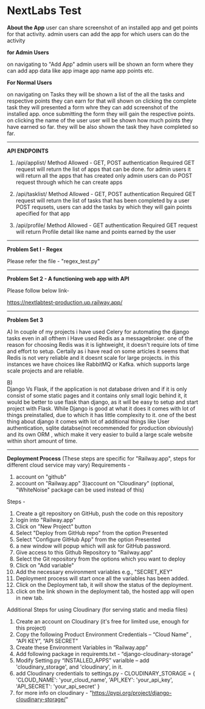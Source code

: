 # NextLabs Test

**About the App**
user can share screenshot of an installed app and get points for that activity.
admin users can add the app for which users can do the activity


**for Admin Users**

on navigating to "Add App" admin users will be shown an form where they can add app data like app image app name app points etc.

**For Normal Users**

on navigating on Tasks they will be shown a list of the all the tasks and respective points they can earn for that will shown 
on  clicking the complete task they will presented a form whre they can add screenshot of the installed app.
once submitting the form they will gain the respective points.
on clicking the name of the user user will be shown how much points they have earned so far. 
they will be also shown the task they have completed so far.

-----------------------------

**API ENDPOINTS**

1)   /api/applist/
Method Allowed - GET, POST
authentication Required
GET request will return the list of apps that can be done.
for admin users it will return all the apps that has created
only admin users can do POST request through which he can create apps

2) /api/tasklist/
Method Allowed - GET, POST
authentication Required
GET request will return the list of tasks that has been completed by a user
POST requsets, users can add the tasks by which they will gain points apecified for that app

3) /api/profile/
Method Allowed - GET
authentication Required
GET request will return Profile detail like name and points earned by the user

-----------------------------


**Problem Set I - Regex**

Please refer the file -  "regex_test.py"

-----------------------------

**Problem Set 2 - A functioning web app with API**

Please follow below link-

https://nextlabtest-production.up.railway.app/

-----------------------------

**Problem Set 3**

A)
In couple of my projects i have used Celery for automating the django tasks even in all ofthem i Have used Redis as a messagebroker. one of the reason for choosing Redis was it is lightweight, it doesn't require lots of time and effort to setup. Certaily as i have read on some articles it seems that Redis is not very reliable and it doesnt scale for large projects. in this instances we have choices like RabbitMQ or Kafka. which supports large scale projects and are reliable.


B)  
Django Vs Flask, 
if the application is not database driven and if it is only consist of some static pages and it contains only small logic behind it, it would be better to use flask than django, as it will be easy to setup and start project with Flask. 
While Django is good at what it does it comes with lot of things preinstalled, due to which it has little complexity to it. 
one of the best thing about django it comes with lot of additional things like User authentication,  sqlite databse(not recommended for production obviously) and its own ORM , which make it very easier to build a large scale website within short amount of time.

-----------------------------



**Deployment Process**
(These steps are specific for "Railway.app", steps for different cloud service may vary)
Requirements - 
1) account on "github"
2) account on "Railway.app"
3)account on "Cloudinary" (optional, "WhiteNoise" package can be used instead of this)


Steps - 
1)	Create a git repository on GitHub, push the code on this repository
2)	login into "Railway.app"
3)	 Click on "New Project" button
4)	Select "Deploy from GitHub repo" from the option Presented
5)	Select "Configure GitHub App" from the option Presented
6)	a new window will popup which will ask for GitHub password.
7)	Give access to this Github Repository to "Railway.app"
8)	Select the Git repository from the options which you want to deploy
9)	Click on "Add variable"
10)	Add the necessary environment variables e.g., "SECRET_KEY"
11)	Deployment process will start once all the variables has been added.
12)	Click on the Deployment tab, it will show the status of the deployment.
13)	 click on the link shown in the deployment tab, the hosted app will open in new tab.


Additional Steps for using Cloudinary (for serving static and media files)
1)	Create an account on Cloudinary (it's free for limited use, enough for this project)
2)	Copy the following Product Environment Credentials – “Cloud Name” , “API KEY”, “API SECRET”
3)	Create these Environment Variables in “Railway.app”
4)	Add following package in requiremts.txt -  “django-cloudinary-storage”
5)	Modify Setting.py “INSTALLED_APPS” varialble – add 'cloudinary_storage', and 'cloudinary', in it.
6)	add Cloudinary credentials to settings.py - CLOUDINARY_STORAGE = {  'CLOUD_NAME': 'your_cloud_name',    'API_KEY': 'your_api_key',    'API_SECRET': 'your_api_secret' }
7) for more info on cloudinary - "https://pypi.org/project/django-cloudinary-storage/"


